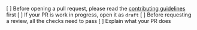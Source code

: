 [ ] Before opening a pull request, please read the [contributing guidelines](https://github.com/runtzswap/runtz-uikit/blob/master/CONTRIBUTING.md) first
[ ] If your PR is work in progress, open it as `draft`
[ ] Before requesting a review, all the checks need to pass
[ ] Explain what your PR does
